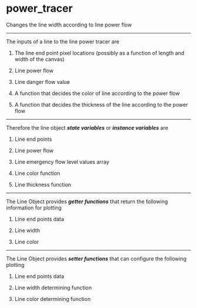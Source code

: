 # power_tracer
Changes the line width according to line power flow

***
The inputs of a line to the line power tracer are

1. The line end point pixel locations (possibly as a function of length and width of the canvas)

2. Line power flow

3. Line danger flow value

4. A function that decides the color of line according to the power flow

5. A function that decides the thickness of the line according to the power flow

***
Therefore the line object **_state variables_** or **_instance variables_** are

1. Line end points

2. Line power flow

3. Line emergency flow level values array

4. Line color function

5. Line thickness function

***
The Line Object provides **_getter functions_** that return the following information for plotting

1. Line end points data

2. Line width

3. Line color

***
The Line Object provides **_setter functions_** that can configure the following plotting

1. Line end points data

2. Line width determining function

3. Line color determining function
